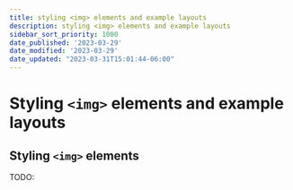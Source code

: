 ```yaml
---
title: styling <img> elements and example layouts
description: styling <img> elements and example layouts
sidebar_sort_priority: 1000
date_published: '2023-03-29'
date_modified: '2023-03-29'
date_updated: "2023-03-31T15:01:44-06:00"
---
```


# Styling `<img>` elements and example layouts

## Styling `<img>` elements

TODO:
